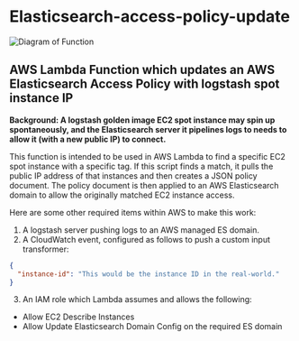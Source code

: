 # Elasticsearch-access-policy-update
![Diagram of Function](https://orndor.com/wp-content/uploads/2019/01/ElasticSearchArch-1.png)
## AWS Lambda Function which updates an AWS Elasticsearch Access Policy with logstash spot instance IP

**Background: A logstash golden image EC2 spot instance may spin up
spontaneously, and the Elasticsearch server it pipelines logs to needs
to allow it (with a new public IP) to connect.**

This function is intended to be used in AWS Lambda to find a specific EC2
spot instance with a specific tag. If this script finds a match, it pulls
the public IP address of that instances and then creates a JSON policy
document. The policy document is then applied to an AWS Elasticsearch domain
to allow the originally matched EC2 instance access.

Here are some other required items within AWS to make this work:

1. A logstash server pushing logs to an AWS managed ES domain.
2. A CloudWatch event, configured as follows to push a custom input transformer:
```json
{
  "instance-id": "This would be the instance ID in the real-world."
}
``` 
3. An IAM role which Lambda assumes and allows the following:

* Allow EC2 Describe Instances
* Allow Update Elasticsearch Domain Config on the required ES domain
